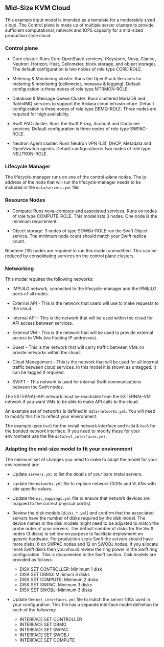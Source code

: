 <!--
(c) Copyright 2015 Hewlett Packard Enterprise Development LP
(c) Copyright 2017-2018 SUSE LLC

Licensed under the Apache License, Version 2.0 (the "License"); you may
not use this file except in compliance with the License. You may obtain
a copy of the License at

http://www.apache.org/licenses/LICENSE-2.0

Unless required by applicable law or agreed to in writing, software
distributed under the License is distributed on an "AS IS" BASIS, WITHOUT
WARRANTIES OR CONDITIONS OF ANY KIND, either express or implied. See the
License for the specific language governing permissions and limitations
under the License.
-->

## Mid-Size KVM Cloud

This example input model is intended as a template for a moderately sized cloud.
The Control plane is made up of multiple server clusters to provide sufficient
computational, network and IOPS capacity for a mid-sized production style cloud.

### Control plane

- Core cluster: Runs Core OpenStack services, (Keystone, Nova, Glance, Neutron,
  Horizon, Heat, Ceilometer, block storage, and object storage). The default
  configuration is two nodes of role type CORE-ROLE.

- Metering & Monitoring cluster: Runs the OpenStack Services for metering
  & monitoring (ceilometer, monasca & logging). Default configuration is
  three nodes of role type MTRMON-ROLE.

- Database & Message Queue Cluster: Runs clustered MariaDB and RabbitMQ
  services to support the Ardana cloud infrastructure. Default configuration is
  three nodes of role type DBMQ-ROLE. Three nodes are required for high
  availability.

- Swift PAC cluster: Runs the Swift Proxy, Account and Container services.
  Default configuration is three nodes of role type SWPAC-ROLE.

- Neutron Agent cluster: Runs Neutron VPN (L3), DHCP, Metadata and OpenVswitch
  agents. Default configuration is two nodes of role type NEUTRON-ROLE.

### Lifecycle Manager

  The lifecycle-manager runs on one of the control-plane nodes. The ip address
  of the node that will run the lifecycle-manager needs to be included in the
  `data/servers.yml` file.

### Resource Nodes

- Compute: Runs nova-compute and associated services. Runs on nodes of role
  type COMPUTE-ROLE. This model lists 3 nodes. One node is the minimum
  requirement.

- Object storage: 3 nodes of type SOWBJ-ROLE run the Swift Object service.
  The minimum node count should match your Swift replica count.

Nineteen (19) nodes are required to run this model unmodified. This can be
reduced by consolidating services on the control plane clusters.

### Networking

This model requires the following networks:

- IMPI/iLO network, connected to the lifecycle-manager and the IPMI/iLO ports
  of all nodes.

- External API - This is the network that users will use to make requests to
  the cloud.

- Internal API - This is the network that will be used within the cloud for API
  access between services.

- External VM - This is the network that will be used to provide external
  access to VMs (via floating IP addresses).

- Guest - This is the network that will carry traffic between VMs on private
  networks within the cloud.

- Cloud Management - This is the network that will be used for all internal
  traffic between cloud services. In this model it is shown as untagged.
  It can be tagged if required.

- SWIFT - This network is used for internal Swift communications between the
  Swift nodes.

The EXTERNAL-API network must be reachable from the EXTERNAL-VM network if you
want VMs to be able to make API calls to the cloud.

An example set of networks is defined in `data/networks.yml`. You will need
to modify this file to reflect your environment.

The example uses `hed3` for the install network interface and `hed4` & `hed5`
for the bonded network interface. If you need to modify these for your
environment use the file `data/net_interfaces.yml`.

### Adapting the mid-size model to fit your environment

The minimum set of changes you need to make to adapt the model for your
environment are:

- Update `servers.yml` to list the details of your bare metal servers.

- Update the `networks.yml` file to replace network CIDRs and VLANs with site
  specific values.

- Update the `nic_mappings.yml` file to ensure that network devices are mapped
  to the correct physical port(s).

- Review the disk models (`disks_*.yml`) and confirm that the associated servers
  have the number of disks required by the disk model. The device names in the
  disk models might need to be adjusted to match the probe order of your
  servers. The default number of disks for the Swift nodes (3 disks) is set low
  on purpose to facilitate deployment on generic hardware. For production scale
  Swift the servers should have more disks: 6 on SWPAC nodes and 12 on SWOBJ
  nodes. If you allocate more Swift disks then you should review the ring power
  in the Swift ring configuration. This is documented in the Swift
  section. Disk models are provided as follows:

     * DISK SET CONTROLLER: Minimum 1 disk
     * DISK SET DBMQ: Minimum 3 disks
     * DISK SET COMPUTE: Minimum 2 disks
     * DISK SET SWPAC: Minimum 3 disks
     * DISK SET SWOBJ: Minimum 3 disks

- Update the `net_interfaces.yml` file to match the server NICs used in your
  configuration. This file has a separate interface model definition for each
  of the following:

     * INTERFACE SET CONTROLLER
     * INTERFACE SET DBMQ
     * INTERFACE SET SWPAC
     * INTERFACE SET SWOBJ
     * INTERFACE SET COMPUTE

